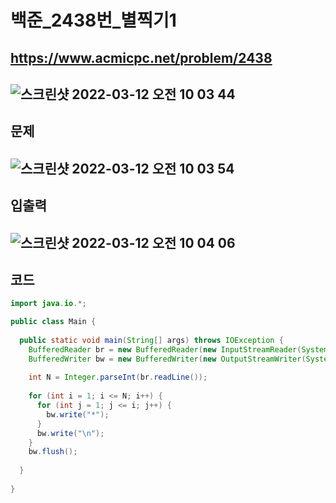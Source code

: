 # 백준_2438번_별찍기1
https://www.acmicpc.net/problem/2438
---
![스크린샷 2022-03-12 오전 10 03 44](https://user-images.githubusercontent.com/53985471/157997109-ec041b6a-2e4c-44b8-9bce-b209754d8397.png)
---
## 문제
![스크린샷 2022-03-12 오전 10 03 54](https://user-images.githubusercontent.com/53985471/157997120-5d39e888-3293-4f35-9a56-07ad47dd9a80.png) 
---
## 입출력
![스크린샷 2022-03-12 오전 10 04 06](https://user-images.githubusercontent.com/53985471/157997130-ddb3947b-3517-4b6a-879c-8c28c737442f.png)
---
## 코드
```java
import java.io.*;

public class Main {
  
  public static void main(String[] args) throws IOException {
    BufferedReader br = new BufferedReader(new InputStreamReader(System.in));
    BufferedWriter bw = new BufferedWriter(new OutputStreamWriter(System.out));
    
    int N = Integer.parseInt(br.readLine());
    
    for (int i = 1; i <= N; i++) {
      for (int j = 1; j <= i; j++) {
        bw.write("*");
      }
      bw.write("\n");
    }
    bw.flush();
    
  }
  
}

```
